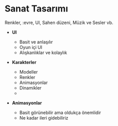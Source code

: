 # Sanat Tasarımı

Renkler, :evre, UI, Sahen düzeni, Müzik ve Sesler vb.

* **UI**
	- Basit ve anlaşılır
	- Oyun içi UI
	- Alışkanlıklar ve kolaylık
	
* **Karakterler**
	- Modeller
	- Renkler
	- Animasyonlar
	- Dinamikler
	- 
* **Animasyonlar**
	- Basit görünebilir ama oldukça önemlidir
	- Ne kadar ileri gidebiliriz
